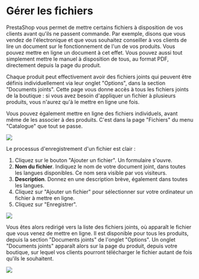 # Gérer les fichiers

PrestaShop vous permet de mettre certains fichiers à disposition de vos clients avant qu'ils ne passent commande. Par exemple, disons que vous vendez de l'électronique et que vous souhaitez conseiller à vos clients de lire un document sur le fonctionnement de l'un de vos produits. Vous pouvez mettre en ligne un document à cet effet. Vous pouvez aussi tout simplement mettre le manuel à disposition de tous, au format PDF, directement depuis la page du produit.

Chaque produit peut effectivement avoir des fichiers joints qui peuvent être définis individuellement via leur onglet "Options", dans la section "Documents joints". Cette page vous donne accès à tous les fichiers joints de la boutique : si vous avez besoin d'appliquer un fichier à plusieurs produits, vous n'aurez qu'à le mettre en ligne une fois.

Vous pouvez également mettre en ligne des fichiers individuels, avant même de les associer à des produits. C'est dans la page "Fichiers" du menu "Catalogue" que tout se passe.

![](../../../.gitbook/assets/23038582.png)

Le processus d'enregistrement d'un fichier est clair :

1. Cliquez sur le bouton "Ajouter un fichier". Un formulaire s'ouvre.
2. **Nom du fichier**. Indiquez le nom de votre document joint, dans toutes les langues disponibles. Ce nom sera visible par vos visiteurs.
3. **Description**. Donnez en une description brève, également dans toutes les langues.
4. Cliquez sur "Ajouter un fichier" pour sélectionner sur votre ordinateur un fichier à mettre en ligne.
5. Cliquez sur "Enregistrer".



![](../../../.gitbook/assets/23038584.png)

Vous êtes alors redirigé vers la liste des fichiers joints, où apparaît le fichier que vous venez de mettre en ligne. Il est disponible pour tous les produits, depuis la section "Documents joints" de l'onglet "Options". Un onglet "Documents joints" apparaît alors sur la page du produit, depuis votre boutique, sur lequel vos clients pourront télécharger le fichier autant de fois qu'ils le souhaitent.

![](../../../.gitbook/assets/64225387.png)
